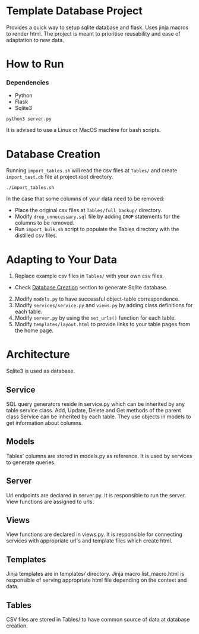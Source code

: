 # Template Database Project
Provides a quick way to setup sqlite database and flask. Uses jinja macros to render html. The project is meant to prioritise reusability and ease of adaptation to new data. 

# How to Run
### Dependencies
- Python
- Flask
- Sqlite3

`python3 server.py`

It is advised to use a Linux or MacOS machine for bash scripts.
# Database Creation
Running `import_tables.sh` will read the csv files at `Tables/` and create `import_test.db` file at project root directory.

`./import_tables.sh`

In the case that some columns of your data need to be removed:
- Place the original csv files at `Tables/full_backup/` directory.
- Modify `drop_unnecessary.sql` file by adding `DROP` statements for the columns to be removed. 
- Run `import_bulk.sh` script to populate the Tables directory with the distilled csv files.

# Adapting to Your Data
1. Replace example csv files in `Tables/` with your own csv files. 
- Check [Database Creation](#database-creation) section to generate Sqlite database.
2. Modify `models.py` to have successful object-table correspondence.
3. Modify `services/service.py` and `views.py` by adding class definitions for each table.
4. Modify `server.py` by using the `set_urls()` function for each table. 
5. Modify `templates/layout.html` to provide links to your table pages from the home page.


# Architecture
Sqlite3 is used as database.
## Service
SQL query generators reside in service.py which can be inherited by any table service class. Add, Update, Delete and Get methods of the parent class Service can be inherited by each table. They use objects in models to get information about columns. 
## Models
Tables' columns are stored in models.py as reference. It is used by services to generate queries. 
## Server
Url endpoints are declared in server.py. It is responsible to run the server. View functions are assigned to urls.
## Views
View functions are declared in views.py. It is responsible for connecting services with appropriate url's and template files which create html.
## Templates
Jinja templates are in templates/ directory. Jinja macro list_macro.html is responsible of serving appropriate html file depending on the context and data. 
## Tables
CSV files are stored in Tables/ to have common source of data at database creation.




